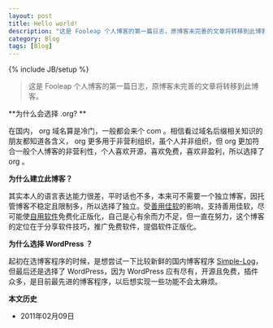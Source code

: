 ```yaml
---
layout: post
title: Hello world!
description: "这是 Fooleap 个人博客的第一篇日志，原博客未完善的文章将转移到此博客。"
category: Blog
tags: [Blog]
---
```

{% include JB/setup %}

>这是 Fooleap 个人博客的第一篇日志，原博客未完善的文章将转移到此博客。

**为什么会选择 .org? **

在国内， org 域名算是冷门，一般都会来个 com 。相信看过域名后缀相关知识的朋友都知道各含义， org 更多用于非营利组织，虽个人并非组织，但 org 更加符合一般个人博客的非营利性，个人喜欢开源，喜欢免费，喜欢非盈利，所以选择了 org 。

**为什么建立此博客？**

其实本人的语言表达能力很差，平时话也不多，本来可不需要一个独立博客，因托管博客不稳定且限制多，所以选择了独立。受[善用佳软](http://xbeta.info)的影响，支持善用佳软，尽可能使[自用软件](http://fooleap.org/default-software.html)免费化正版化，自己是心有余而力不足，但一直在努力，这个博客的定位在于分享软件技巧，推广免费软件，提倡软件正版化。

**为什么选择 WordPress ？**

起初在选博客程序的时候，是想尝试一下比较新鲜的国内博客程序 [Simple-Log](http://www.simple-log.com/)，但最后还是选择了 WordPress，因为 WordPress 应有尽有，开源且免费，插件众多，是目前最先进的博客程序，以后想实现一些功能不会太麻烦。

**本文历史**

* 2011年02月09日
